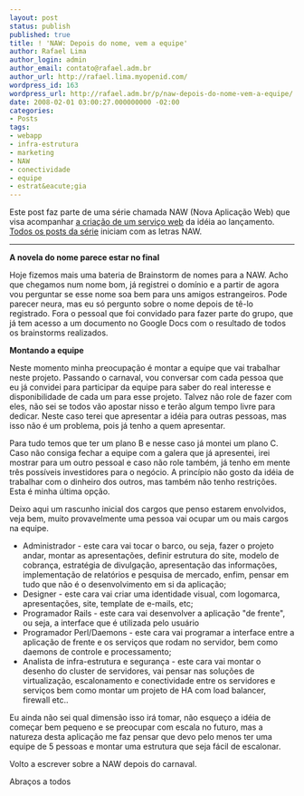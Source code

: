 ```yaml
---
layout: post
status: publish
published: true
title: ! 'NAW: Depois do nome, vem a equipe'
author: Rafael Lima
author_login: admin
author_email: contato@rafael.adm.br
author_url: http://rafael.lima.myopenid.com/
wordpress_id: 163
wordpress_url: http://rafael.adm.br/p/naw-depois-do-nome-vem-a-equipe/
date: 2008-02-01 03:00:27.000000000 -02:00
categories:
- Posts
tags:
- webapp
- infra-estrutura
- marketing
- NAW
- conectividade
- equipe
- estrat&eacute;gia
---
```

Este post faz parte de uma s&eacute;rie chamada NAW (Nova Aplica&ccedil;&atilde;o Web) que visa acompanhar <a href="http://rafael.adm.br/p/que-tal-acompanhar-o-nascimento-de-um-servico-web/">a cria&ccedil;&atilde;o de um servi&ccedil;o web</a> da id&eacute;ia ao lan&ccedil;amento. <a href="http://rafael.adm.br/tag/naw">Todos os posts da s&eacute;rie</a> iniciam com as letras NAW.
<hr />
<span style="font-weight: bold">A novela do nome parece estar no final</span>

Hoje fizemos mais uma bateria de Brainstorm de nomes para a NAW. Acho que  chegamos num nome bom, j&aacute; registrei o dom&iacute;nio e a partir de agora vou perguntar se esse nome soa bem para uns amigos estrangeiros. Pode parecer neura, mas eu s&oacute; pergunto sobre o nome depois de t&ecirc;-lo registrado. Fora o pessoal que foi convidado para fazer parte do grupo, que j&aacute; tem acesso a um documento no Google Docs com o resultado de todos os brainstorms realizados.

<span style="font-weight: bold">Montando a equipe</span>

Neste momento minha preocupa&ccedil;&atilde;o &eacute; montar a equipe que vai trabalhar neste projeto. Passando o carnaval, vou conversar com cada pessoa que eu j&aacute; convidei para participar da equipe para saber do real interesse e disponibilidade de cada um para esse projeto.
Talvez n&atilde;o role de fazer com eles, n&atilde;o sei se todos v&atilde;o apostar nisso e ter&atilde;o algum tempo livre para dedicar. Neste caso terei que apresentar a id&eacute;ia para outras pessoas, mas isso n&atilde;o &eacute; um problema, pois j&aacute; tenho a quem apresentar.

Para tudo temos que ter um plano B e nesse caso j&aacute; montei um plano C. Caso n&atilde;o consiga fechar a equipe com a galera que j&aacute; apresentei, irei mostrar para um outro pessoal e caso n&atilde;o role tamb&eacute;m, j&aacute; tenho em mente tr&ecirc;s poss&iacute;veis investidores para o neg&oacute;cio. A princ&iacute;pio n&atilde;o gosto da id&eacute;ia de trabalhar com o dinheiro dos outros, mas tamb&eacute;m n&atilde;o tenho restri&ccedil;&otilde;es. Esta &eacute; minha &uacute;ltima op&ccedil;&atilde;o.

Deixo aqui um rascunho inicial dos cargos que penso estarem envolvidos, veja bem, muito provavelmente uma pessoa vai ocupar um ou mais cargos na equipe.
<ul>
	<li>Administrador - este cara vai tocar o barco, ou seja, fazer o projeto andar, montar as apresenta&ccedil;&otilde;es, definir estrutura do site, modelo de cobran&ccedil;a, estrat&eacute;gia de divulga&ccedil;&atilde;o, apresenta&ccedil;&atilde;o das informa&ccedil;&otilde;es, implementa&ccedil;&atilde;o de relat&oacute;rios e pesquisa de mercado, enfim, pensar em tudo que n&atilde;o &eacute; o desenvolvimento em si da aplica&ccedil;&atilde;o;</li>
	<li>Designer - este cara vai criar uma identidade visual, com logomarca, apresenta&ccedil;&otilde;es, site, template de e-mails, etc;</li>
	<li>Programador Rails - este cara vai desenvolver a aplica&ccedil;&atilde;o "de frente", ou seja, a interface que &eacute; utilizada pelo usu&aacute;rio</li>
	<li>Programador Perl/Daemons - este cara vai programar a interface entre a aplica&ccedil;&atilde;o de frente e os servi&ccedil;os que rodam no servidor, bem como daemons de controle e processamento;</li>
	<li>Analista de infra-estrutura e seguran&ccedil;a - este cara vai montar o desenho do cluster de servidores, vai pensar nas solu&ccedil;&otilde;es de virtualiza&ccedil;&atilde;o, escalonamento e conectividade entre os servidores e servi&ccedil;os bem como montar um projeto de HA com load balancer, firewall etc..</li>
</ul>
Eu ainda n&atilde;o sei qual dimens&atilde;o isso ir&aacute; tomar, n&atilde;o esque&ccedil;o a id&eacute;ia de come&ccedil;ar bem pequeno e se preocupar com escala no futuro, mas a natureza desta aplica&ccedil;&atilde;o me faz pensar que devo pelo menos ter uma equipe de 5 pessoas e montar uma estrutura que seja f&aacute;cil de escalonar.

Volto a escrever sobre a NAW depois do carnaval.

Abra&ccedil;os a todos
